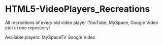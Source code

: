 # HTML5-VideoPlayers_Recreations
All recreations of every old video player (YouTube, MySpace, Google Video etc) in one repository!

Available players:
MySpaceTV
Google Video
